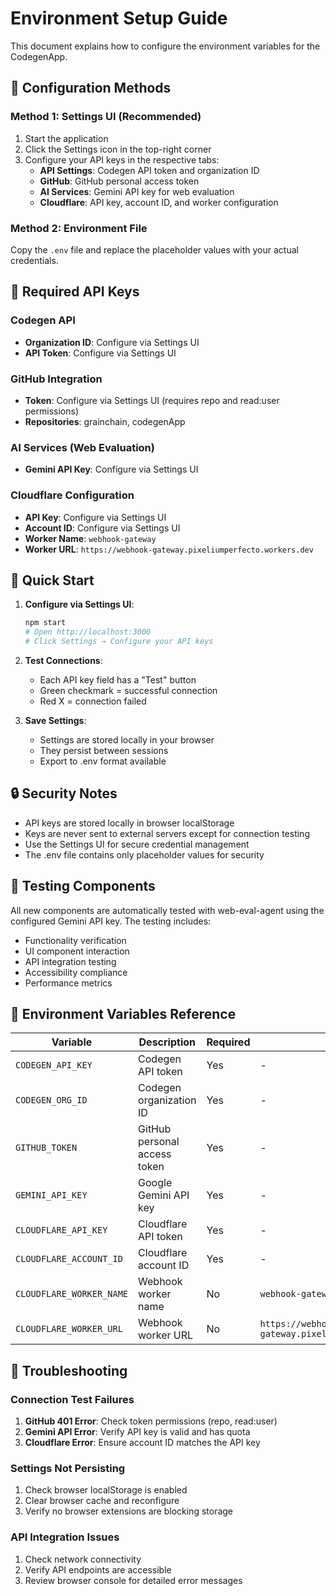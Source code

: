 # Environment Setup Guide

This document explains how to configure the environment variables for the CodegenApp.

## 🔧 Configuration Methods

### Method 1: Settings UI (Recommended)
1. Start the application
2. Click the Settings icon in the top-right corner
3. Configure your API keys in the respective tabs:
   - **API Settings**: Codegen API token and organization ID
   - **GitHub**: GitHub personal access token
   - **AI Services**: Gemini API key for web evaluation
   - **Cloudflare**: API key, account ID, and worker configuration

### Method 2: Environment File
Copy the `.env` file and replace the placeholder values with your actual credentials.

## 🔑 Required API Keys

### Codegen API
- **Organization ID**: Configure via Settings UI
- **API Token**: Configure via Settings UI

### GitHub Integration
- **Token**: Configure via Settings UI (requires repo and read:user permissions)
- **Repositories**: grainchain, codegenApp

### AI Services (Web Evaluation)
- **Gemini API Key**: Configure via Settings UI

### Cloudflare Configuration
- **API Key**: Configure via Settings UI
- **Account ID**: Configure via Settings UI
- **Worker Name**: `webhook-gateway`
- **Worker URL**: `https://webhook-gateway.pixeliumperfecto.workers.dev`

## 🚀 Quick Start

1. **Configure via Settings UI**:
   ```bash
   npm start
   # Open http://localhost:3000
   # Click Settings → Configure your API keys
   ```

2. **Test Connections**:
   - Each API key field has a "Test" button
   - Green checkmark = successful connection
   - Red X = connection failed

3. **Save Settings**:
   - Settings are stored locally in your browser
   - They persist between sessions
   - Export to .env format available

## 🔒 Security Notes

- API keys are stored locally in browser localStorage
- Keys are never sent to external servers except for connection testing
- Use the Settings UI for secure credential management
- The .env file contains only placeholder values for security

## 🧪 Testing Components

All new components are automatically tested with web-eval-agent using the configured Gemini API key. The testing includes:

- Functionality verification
- UI component interaction
- API integration testing
- Accessibility compliance
- Performance metrics

## 📝 Environment Variables Reference

| Variable | Description | Required | Default |
|----------|-------------|----------|---------|
| `CODEGEN_API_KEY` | Codegen API token | Yes | - |
| `CODEGEN_ORG_ID` | Codegen organization ID | Yes | - |
| `GITHUB_TOKEN` | GitHub personal access token | Yes | - |
| `GEMINI_API_KEY` | Google Gemini API key | Yes | - |
| `CLOUDFLARE_API_KEY` | Cloudflare API token | Yes | - |
| `CLOUDFLARE_ACCOUNT_ID` | Cloudflare account ID | Yes | - |
| `CLOUDFLARE_WORKER_NAME` | Webhook worker name | No | `webhook-gateway` |
| `CLOUDFLARE_WORKER_URL` | Webhook worker URL | No | `https://webhook-gateway.pixeliumperfecto.workers.dev` |

## 🔧 Troubleshooting

### Connection Test Failures
1. **GitHub 401 Error**: Check token permissions (repo, read:user)
2. **Gemini API Error**: Verify API key is valid and has quota
3. **Cloudflare Error**: Ensure account ID matches the API key

### Settings Not Persisting
1. Check browser localStorage is enabled
2. Clear browser cache and reconfigure
3. Verify no browser extensions are blocking storage

### API Integration Issues
1. Check network connectivity
2. Verify API endpoints are accessible
3. Review browser console for detailed error messages
